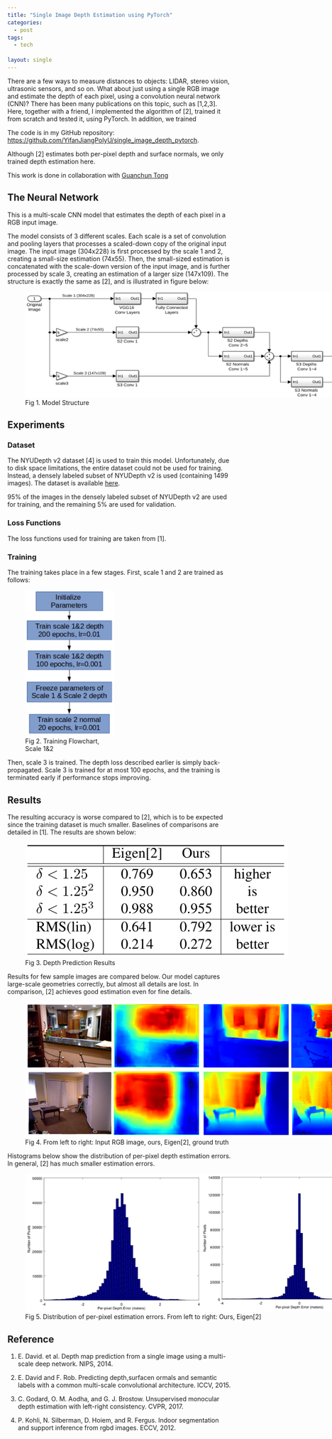 ```yaml
---
title: "Single Image Depth Estimation using PyTorch"
categories:
  - post
tags:
  - tech

layout: single
---
```


There are a few ways to measure distances to objects: LIDAR, stereo vision,
ultrasonic sensors, and so on. What about just using a single RGB image and
estimate the depth of each pixel, using a convolution neural network (CNN)?
There has been many publications on this topic, such as [1,2,3]. Here, together
with a friend, I implemented the algorithm of [2], trained it from scratch and
tested it, using PyTorch. In addition, we trained

The code is in my GitHub repository: <a
href="https://github.com/YifanJiangPolyU/single_image_depth_pytorch">https://github.com/YifanJiangPolyU/single_image_depth_pytorch</a>.

Although [2] estimates both per-pixel depth and surface normals, we only trained
depth estimation here.

This work is done in collaboration with <a
href="https://github.com/tongguanc">Guanchun Tong</a>

## The Neural Network

This is a multi-scale CNN model that estimates the depth of each pixel in a RGB
input image.

The model consists of 3 different scales. Each scale is a set of convolution
and pooling layers that processes a scaled-down copy of the original input
image. The input image (304x228) is first processed by the scale 1 and 2,
creating a small-size estimation (74x55). Then, the small-sized estimation is
concatenated with the scale-down version of the input image, and is further
processed by scale 3, creating an estimation of a larger size (147x109). The
structure is exactly the same as [2], and is illustrated in figure below:

<figure style="width: 800px" class="align-center">
  <img src="/images/2018-06-19-single-image-depth/model.png">
  <figcaption>Fig 1. Model Structure </figcaption>
</figure>

## Experiments

### Dataset

The NYUDepth v2 dataset [4] is used to train this model. Unfortunately, due to
disk space limitations, the entire dataset could not be used for training.
Instead, a densely labeled subset of NYUDepth v2 is used (containing 1499
images). The dataset is available <a
href="https://cs.nyu.edu/~silberman/datasets/nyu_depth_v2.html">here</a>.

95% of the images in the densely labeled subset of NYUDepth v2 are used for
training, and the remaining 5% are used for validation.

### Loss Functions

The loss functions used for training are taken from [1].

### Training

The training takes place in a few stages. First, scale 1 and 2 are trained as follows:

<figure style="width: 200px" class="align-center">
  <img src="/images/2018-06-19-single-image-depth/flow-chart-training.png">
  <figcaption>Fig 2. Training Flowchart, Scale 1&2 </figcaption>
</figure>

Then, scale 3 is trained. The depth loss described earlier is simply
back-propagated. Scale 3 is trained for at most 100 epochs, and the training is
terminated early if performance stops improving.

## Results

The resulting accuracy is worse compared to [2], which is to be expected since
the training dataset is much smaller. Baselines of comparisons are detailed in
[1]. The results are shown below:

<figure style="width: 600px" class="align-center">
  <img src="/images/2018-06-19-single-image-depth/table-res.png">
  <figcaption>Fig 3. Depth Prediction Results </figcaption>
</figure>

Results for few sample images are compared below. Our model captures large-scale
geometries correctly, but almost all details are lost. In comparison, [2]
achieves good estimation even for fine details.

<figure style="width: 800px" class="align-center">
  <img src="/images/2018-06-19-single-image-depth/compare-depth.png">
  <figcaption>Fig 4. From left to right: Input RGB image, ours, Eigen[2], ground truth </figcaption>
</figure>

Histograms below show the distribution of per-pixel depth estimation errors. In
general, [2] has much smaller estimation errors.

<figure style="width: 800px" class="align-center">
  <img src="/images/2018-06-19-single-image-depth/compare-hist.png">
  <figcaption>Fig 5. Distribution of per-pixel estimation errors. From left to right: Ours, Eigen[2] </figcaption>
</figure>

## Reference

1. E. David. et al. Depth map prediction from a single image using a multi-scale
deep network. NIPS, 2014.

2. E. David and F. Rob. Predicting depth,surfacen ormals and semantic labels
with a common multi-scale convolutional architecture. ICCV, 2015.

3. C. Godard, O. M. Aodha, and G. J. Brostow. Unsupervised monocular depth
estimation with left-right consistency. CVPR, 2017.

4. P. Kohli, N. Silberman, D. Hoiem, and R. Fergus. Indoor segmentation and
support inference from rgbd images. ECCV, 2012.
